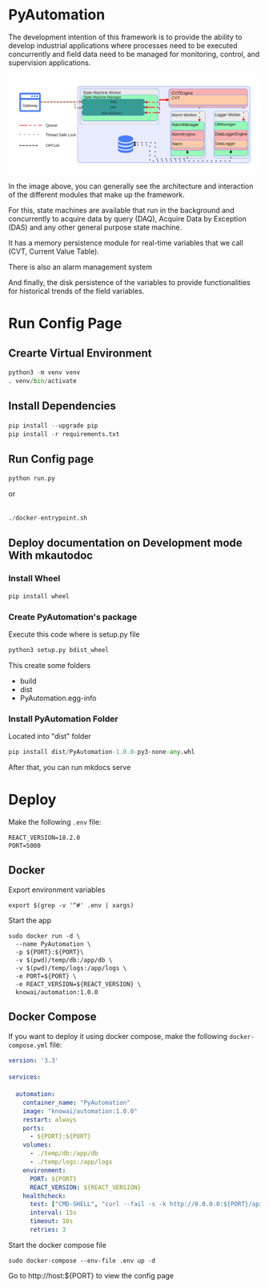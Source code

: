 # PyAutomation

The development intention of this framework is to provide the ability to develop industrial applications where processes need to be executed concurrently and field data need to be managed for monitoring, control, and supervision applications.



![Core](docs/img/PyAutomationCore.svg)

In the image above, you can generally see the architecture and interaction of the different modules that make up the framework.

For this, state machines are available that run in the background and concurrently to acquire data by query (DAQ), Acquire Data by Exception (DAS) and any other general purpose state machine.

It has a memory persistence module for real-time variables that we call (CVT, Current Value Table).

There is also an alarm management system

And finally, the disk persistence of the variables to provide functionalities for historical trends of the field variables.


# Run Config Page

## Crearte Virtual Environment

```python
python3 -m venv venv
. venv/bin/activate
```
## Install Dependencies

```python
pip install --upgrade pip
pip install -r requirements.txt
```

## Run Config page

```python
python run.py
```

or 

```python

./docker-entrypoint.sh
```

## Deploy documentation on Development mode With mkautodoc

### Install Wheel

```python
pip install wheel
```

### Create PyAutomation's package

Execute this code where is setup.py file

```python
python3 setup.py bdist_wheel
```

This create some folders

- build
- dist
- PyAutomation.egg-info

### Install PyAutomation Folder

Located into "dist" folder

```python
pip install dist/PyAutomation-1.0.0-py3-none-any.whl
```

After that, you can run mkdocs serve



# Deploy

Make the following `.env` file:

```
REACT_VERSION=18.2.0
PORT=5000
```

## Docker

Export environment variables

```
export $(grep -v '^#' .env | xargs)
```

Start the app

```
sudo docker run -d \
  --name PyAutomation \
  -p ${PORT}:${PORT}\
  -v $(pwd)/temp/db:/app/db \
  -v $(pwd)/temp/logs:/app/logs \
  -e PORT=${PORT} \
  -e REACT_VERSION=${REACT_VERSION} \
  knowai/automation:1.0.0
```

## Docker Compose

If you want to deploy it using docker compose, make the following `docker-compose.yml` file:

```YaMl
version: '3.3'

services:

  automation:
    container_name: "PyAutomation"
    image: "knowai/automation:1.0.0"
    restart: always
    ports:
      - ${PORT}:${PORT}
    volumes:
      - ./temp/db:/app/db
      - ./temp/logs:/app/logs
    environment:
      PORT: ${PORT}
      REACT_VERSION: ${REACT_VERSION}
    healthcheck:
      test: ["CMD-SHELL", "curl --fail -s -k http://0.0.0.0:${PORT}/api/healthcheck/ || curl --fail -s -k https://0.0.0.0:${PORT}/api/healthcheck/ || exit 1"]
      interval: 15s
      timeout: 10s
      retries: 3

```

Start the docker compose file

```
sudo docker-compose --env-file .env up -d
```


Go to http://host:${PORT} to view the config page